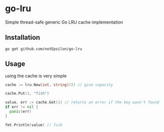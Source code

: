 # go-lru
Simple thread-safe generic Go LRU cache implementation

## Installation
```
go get github.com/notEpsilon/go-lru
```

## Usage
using the cache is very simple
```go
cache := lru.New[int, string](2) // give capacity

cache.Put(1, "fish")

value, err := cache.Get(1) // returns an error if the key wasn't found
if err != nil {
  panic(err)
}

fmt.Println(value) // fish
```
